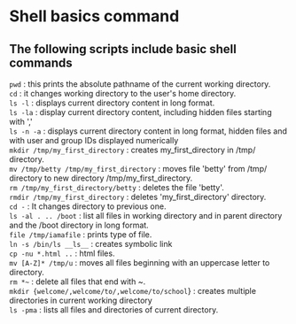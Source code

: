 # Shell basics command
## The following scripts include basic shell commands

`pwd` : this prints the absolute pathname of the current working directory.<br>
`cd` : it changes working directory to the user's home directory.<br>
`ls -l` : displays current directory content in long format.<br>
`ls -la` : display current directory content, including hidden files starting with ','<br>
`ls -n -a` : displays current directory content in long format, hidden files and with user and group IDs displayed numerically<br>
`mkdir /tmp/my_first_directory` : creates my_first_directory in /tmp/ directory.<br>
`mv /tmp/betty /tmp/my_first_directory` : moves file 'betty' from /tmp/ directory to new directory /tmp/my_first_directory.<br>
`rm /tmp/my_first_directory/betty` : deletes the file 'betty'.<br>
`rmdir /tmp/my_first_directory` : deletes 'my_first_directory' directory.<br>
`cd -` : It changes directory to previous one.<br>
`ls -al . .. /boot` : list all files in working directory and in parent directory and the /boot directory in long format.<br>
`file /tmp/iamafile` : prints type of file.<br>
`ln -s /bin/ls __ls__` : creates symbolic link<br>
`cp -nu *.html ..` : html files.<br>
`mv [A-Z]* /tmp/u` : moves all files beginning with an uppercase letter to directory.<br>
`rm *~` : delete all files that end with ~.<br>
`mkdir {welcome/,welcome/to/,welcome/to/school`} : creates multiple directories in current working directory<br>
`ls -pma` : lists all files and directories of current directory.<br>

